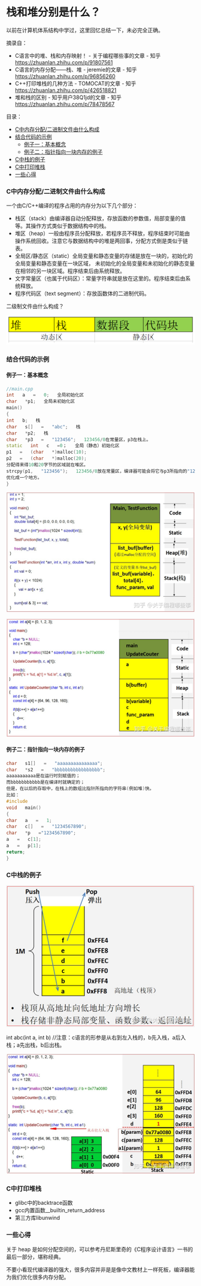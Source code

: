 # 栈和堆分别是什么？

以前在计算机体系结构中学过，这里回忆总结一下，未必完全正确。

摘录自：
- C语言中的堆、栈和内存映射！ - 关于编程哪些事的文章 - 知乎 https://zhuanlan.zhihu.com/p/91807561
- C语言的内存分配——栈、堆 - jeremie的文章 - 知乎 https://zhuanlan.zhihu.com/p/96856260
- C++打印堆栈的几种方法 - TOMOCAT的文章 - 知乎 https://zhuanlan.zhihu.com/p/426518821
- 堆和栈的区别 - 知乎用户38Q1jd的文章 - 知乎 https://zhuanlan.zhihu.com/p/78478567

目录：

<!-- @import "[TOC]" {cmd="toc" depthFrom=3 depthTo=6 orderedList=false} -->

<!-- code_chunk_output -->

- [C中内存分配/二进制文件由什么构成](#c中内存分配二进制文件由什么构成)
- [结合代码的示例](#结合代码的示例)
  - [例子一：基本概念](#例子一基本概念)
  - [例子二：指针指向一块内存的例子](#例子二指针指向一块内存的例子)
- [C中栈的例子](#c中栈的例子)
- [C中打印堆栈](#c中打印堆栈)
- [一些心得](#一些心得)

<!-- /code_chunk_output -->

### C中内存分配/二进制文件由什么构成

一个由C/C++编译的程序占用的内存分为以下几个部分：
- 栈区（stack）由编译器自动分配释放，存放函数的参数值，局部变量的值等。其操作方式类似于数据结构中的栈。
- 堆区（heap）一般由程序员分配释放，若程序员不释放，程序结束时可能由操作系统回收。注意它与数据结构中的堆是两回事，分配方式倒是类似于链表。
- 全局区/静态区（static）全局变量和静态变量的存储是放在一块的，初始化的全局变量和静态变量在一块区域， 未初始化的全局变量和未初始化的静态变量在相邻的另一块区域。程序结束后由系统释放。
- 文字常量区（也属于代码区）：常量字符串就是放在这里的。程序结束后由系统释放。
- 程序代码区（text segment）：存放函数体的二进制代码。

二级制文件由什么构成？

![](./images/2022012401.png)

### 结合代码的示例

#### 例子一：基本概念

```cpp
//main.cpp    
int   a   =   0;   全局初始化区    
char   *p1;   全局未初始化区    
main()    
{    
int   b;   栈    
char   s[]   =   "abc";   栈    
char   *p2;   栈    
char   *p3   =   "123456";   123456/0在常量区，p3在栈上。    
static   int   c   =0；   全局（静态）初始化区    
p1   =   (char   *)malloc(10);    
p2   =   (char   *)malloc(20);    
分配得来得10和20字节的区域就在堆区。    
strcpy(p1,   "123456");   123456/0放在常量区，编译器可能会将它与p3所指向的"123456"  
优化成一个地方。
}
```

![](./images/2022012402.png)

![](./images/2022012403.png)

#### 例子二：指针指向一块内存的例子

```cpp
char   s1[]   =   "aaaaaaaaaaaaaaa";    
char   *s2   =   "bbbbbbbbbbbbbbbbb";    
aaaaaaaaaaa是在运行时刻赋值的；    
而bbbbbbbbbbb是在编译时就确定的；    
但是，在以后的存取中，在栈上的数组比指针所指向的字符串(例如堆)快。    
比如：    
#include    
void   main()    
{    
char   a   =   1;    
char   c[]   =   "1234567890";    
char   *p   ="1234567890";    
a   =   c[1];    
a   =   p[1];    
return;    
}    
```

### C中栈的例子

![](./images/2022012404.png)

int abc(int a, int b) //注意：c语言的形参是从右到左入栈的，b先入栈，a后入栈；a先出栈，b后出栈。

![](./images/2022012405.png)

### C中打印堆栈

- glibc中的backtrace函数
- gcc内置函数__builtin_return_address
- 第三方库libunwind

### 一些心得

关于 heap 是如何分配空间的，可以参考丹尼斯里奇的《C程序设计语言》一书的最后一部分，堪称经典。

不要小看现代编译器的强大，很多内容并非是是像中文教材上一样死板，编译器能为我们优化很多内存分配。
